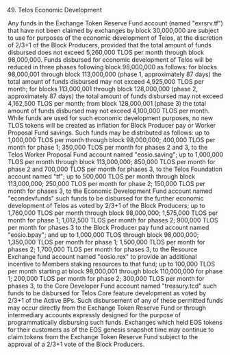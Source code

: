 49. Telos Economic Development

Any funds in the Exchange Token Reserve Fund account (named "exrsrv.tf") that have not been claimed by exchanges by block 30,000,000 are subject to use for purposes of the economic development of Telos, at the discretion of 2/3+1 of the Block Producers, provided that the total amount of funds disbursed does not exceed 5,260,000 TLOS per month through block 98,000,000. Funds disbursed for economic development of Telos will be reduced in three phases following block 98,000,000 as follows: for blocks 98,000,001 through block 113,000,000 (phase 1, approximately 87 days) the total amount of funds disbursed may not exceed 4,925,000 TLOS per month; for blocks 113,000,001 through block 128,000,000 (phase 2, approximately 87 days) the total amount of funds disbursed may not exceed 4,162,500 TLOS per month; from block 128,000,001 (phase 3) the total amount of funds disbursed may not exceed 4,100,000 TLOS per month. While funds are used for such economic development purposes, no new TLOS tokens will be created as inflation for Block Producer pay or Worker Proposal Fund savings. Such funds may be distributed as follows: up to 1,000,000 TLOS per month through block 98,000,000; 400,000 TLOS per month for phase 1; 350,000 TLOS per month for phases 2 and 3, to the Telos Worker Proposal Fund account named "eosio.saving"; up to 1,000,000 TLOS per month through block 113,000,000; 850,000 TLOS per month for phase 2 and 700,000 TLOS per month for phases 3, to the Telos Foundation account named "tf"; up to 500,000 TLOS per month through block 113,000,000; 250,000 TLOS per month for phase 2; 150,000 TLOS per month for phases 3, to the Economic Development Fund account named "econdevfunds" such funds to be disbursed for the further economic development of Telos as voted by 2/3+1 of the Block Producers; up to 1,760,000 TLOS per month through block 98,000,000; 1,575,000 TLOS per month for phase 1; 1,012,500 TLOS per month for phases 2; 900,000 TLOS per month for phases 3 to the Block Producer pay fund account named "eosio.bpay"; and up to 1,000,000 TLOS through block 98,000,000; 1,350,000 TLOS per month for phase 1; 1,500,000 TLOS per month for phases 2; 1,700,000 TLOS per month for phases 3, to the Resource Exchange fund account named "eosio.rex" to provide an additional incentive to Members staking resources to that fund; up to 100,000 TLOS per month starting at block 98,000,001 through block 110,000,000 for phase 1; 200,000 TLOS per month for phase 2; 300,000 TLOS per month for phases 3, to the Core Developer Fund account named "treasury.tcd" such funds to be disbursed for Telos Core feature development as voted by 2/3+1 of the Active BPs. Such disbursement of any of these permitted funds may occur directly from the Exchange Token Reserve Fund or through intermediary accounts expressly designed for the purpose of programmatically disbursing such funds. Exchanges which held EOS tokens for their customers as of the EOS genesis snapshot time may continue to claim tokens from the Exchange Token Reserve Fund subject to the approval of a 2/3+1 vote of the Block Producers. 
